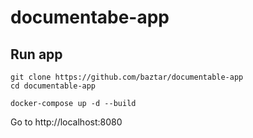 # documentabe-app

## Run app

```
git clone https://github.com/baztar/documentable-app
cd documentable-app

docker-compose up -d --build
```

Go to http://localhost:8080